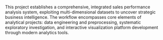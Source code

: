 This project establishes a comprehensive, integrated sales performance analysis system, exploiting multi-dimensional datasets to uncover strategic business intelligence. The workflow encompasses core elements of analytical projects: data engineering and preprocessing, systematic exploratory investigation, and interactive visualization platform development through modern analytics tools.

